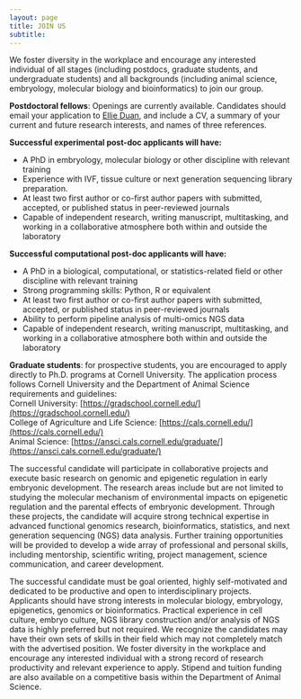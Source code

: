 ```yaml
---
layout: page
title: JOIN US
subtitle: 
---
```


We foster diversity in the workplace and encourage any interested individual of all stages (including postdocs, graduate students, and undergraduate students) and all backgrounds (including animal science, embryology, molecular biology and bioinformatics) to join our group.


**Postdoctoral fellows**: Openings are currently available. Candidates should email your application to [Ellie Duan](jingyue.duan@gmail.com), and include a CV, a summary of your current and future research interests, and names of three references.

**Successful experimental post-doc applicants will have:**
* A PhD in embryology, molecular biology or other discipline with relevant training
* Experience with IVF, tissue culture or next generation sequencing library preparation.
* At least two first author or co-first author papers with submitted, accepted, or published status in peer-reviewed journals
* Capable of independent research, writing manuscript, multitasking, and working in a collaborative atmosphere both within and outside the laboratory


**Successful computational post-doc applicants will have:**

* A PhD in a biological, computational, or statistics-related field or other discipline with relevant training 
* Strong programming skills: Python, R or equivalent  
* At least two first author or co-first author papers with submitted, accepted, or published status in peer-reviewed journals
* Ability to perform pipeline analysis of multi-omics NGS data
* Capable of independent research, writing manuscript, multitasking, and working in a collaborative atmosphere both within and outside the laboratory


**Graduate students**: for prospective students, you are encouraged to apply directly to Ph.D. programs at Cornell University. The application process follows Cornell University and the Department of Animal Science requirements and guidelines:  
Cornell University: [https://gradschool.cornell.edu/](https://gradschool.cornell.edu/)  
College of Agriculture and Life Science: [https://cals.cornell.edu/](https://cals.cornell.edu/)  
Animal Science: [https://ansci.cals.cornell.edu/graduate/](https://ansci.cals.cornell.edu/graduate/)

The successful candidate will participate in collaborative projects and execute basic research on genomic and epigenetic regulation in early embryonic development. The research areas include but are not limited to studying the molecular mechanism of environmental impacts on epigenetic regulation and the parental effects of embryonic development. Through these projects, the candidate will acquire strong technical expertise in advanced functional genomics research, bioinformatics, statistics, and next generation sequencing (NGS) data analysis. Further training opportunities will be provided to develop a wide array of professional and personal skills, including mentorship, scientific writing, project management, science communication, and career development.


The successful candidate must be goal oriented, highly self-motivated and dedicated to be productive and open to interdisciplinary projects. Applicants should have strong interests in molecular biology, embryology, epigenetics, genomics or bioinformatics. Practical experience in cell culture, embryo culture, NGS library construction and/or analysis of NGS data is highly preferred but not required. We recognize the candidates may have their own sets of skills in their field which may not completely match with the advertised position. We foster diversity in the workplace and encourage any interested individual with a strong record of research productivity and relevant experience to apply. Stipend and tuition funding are also available on a competitive basis within the Department of Animal Science.



